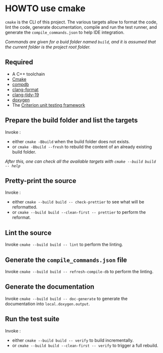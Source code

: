 # HOWTO use cmake

`cmake` is the CLI of this project. The various targets allow to format the code, lint the code, generate documentation, compile and run the test runner, and generate the `compile_commands.json` to help IDE integration.

_Commands are given for a buid folder named `build`, and it is assumed that the current folder is the project root folder._

## Required

* A C++ toolchain
* [Cmake](https://cmake.org/)
* [compdb](https://github.com/Sarcasm/compdb)
* [clang-format](https://clang.llvm.org/docs/ClangFormat.html)
* [clang-tidy-19](https://clang.llvm.org/extra/clang-tidy/)
* [doxygen](https://doxygen.nl/)
* The [Criterion unit testing framework](https://github.com/Snaipe/Criterion)

## Prepare the build folder and list the targets

Invoke :

* either `cmake -Bbuild` when the build folder does not exists.
* or `cmake -Bbuild --fresh` to rebuild the content of an already existing build folder.

_After this, one can check all the available targets with `cmake --build build -- help`_

## Pretty-print the source

Invoke :

* either `cmake --build build -- check-prettier` to see what will be reformatted.
* or `cmake --build build --clean-first -- prettier` to perform the reformat.

## Lint the source

Invoke `cmake --build build -- lint` to perform the linting.

## Generate the `compile_commands.json` file

Invoke `cmake --build build -- refresh-compile-db` to perform the linting.

## Generate the documentation

Invoke `cmake --build build -- doc-generate` to generate the documentation into `local.doxygen.output`.

## Run the test suite

Invoke :

* either `cmake --build build -- verify` to build incrementally.
* or `cmake --build build --clean-first -- verify` to trigger a full rebuild.
